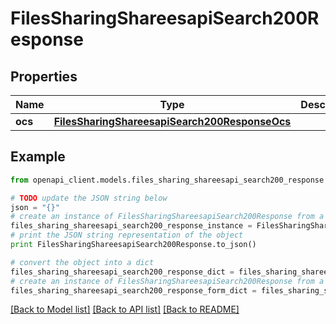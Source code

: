 # FilesSharingShareesapiSearch200Response


## Properties
Name | Type | Description | Notes
------------ | ------------- | ------------- | -------------
**ocs** | [**FilesSharingShareesapiSearch200ResponseOcs**](FilesSharingShareesapiSearch200ResponseOcs.md) |  | 

## Example

```python
from openapi_client.models.files_sharing_shareesapi_search200_response import FilesSharingShareesapiSearch200Response

# TODO update the JSON string below
json = "{}"
# create an instance of FilesSharingShareesapiSearch200Response from a JSON string
files_sharing_shareesapi_search200_response_instance = FilesSharingShareesapiSearch200Response.from_json(json)
# print the JSON string representation of the object
print FilesSharingShareesapiSearch200Response.to_json()

# convert the object into a dict
files_sharing_shareesapi_search200_response_dict = files_sharing_shareesapi_search200_response_instance.to_dict()
# create an instance of FilesSharingShareesapiSearch200Response from a dict
files_sharing_shareesapi_search200_response_form_dict = files_sharing_shareesapi_search200_response.from_dict(files_sharing_shareesapi_search200_response_dict)
```
[[Back to Model list]](../README.md#documentation-for-models) [[Back to API list]](../README.md#documentation-for-api-endpoints) [[Back to README]](../README.md)


